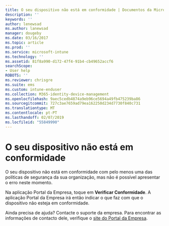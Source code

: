 ```yaml
---
title: O seu dispositivo não está em conformidade | Documentos da Microsoft
description: ''
keywords: ''
author: lenewsad
ms.author: lanewsad
manager: dougeby
ms.date: 03/16/2017
ms.topic: article
ms.prod: ''
ms.service: microsoft-intune
ms.technology: ''
ms.assetid: 81f8a990-d172-47f4-91b4-cb49652accf6
searchScope:
- User help
ROBOTS: ''
ms.reviewer: chrisgre
ms.suite: ems
ms.custom: intune-enduser
ms.collection: M365-identity-device-management
ms.openlocfilehash: 9aec5cedb4874a9eb96ce5694a49fb475239ba86
ms.sourcegitcommit: 727c3ae7659ad79ea162250d234d7730f840c731
ms.translationtype: MT
ms.contentlocale: pt-PT
ms.lasthandoff: 02/07/2019
ms.locfileid: "55849990"
---
```

# <a name="your-device-is-noncompliant"></a>O seu dispositivo não está em conformidade

O seu dispositivo não está em conformidade com pelo menos uma das políticas de segurança da sua organização, mas não é possível apresentar o erro neste momento.  

Na aplicação Portal da Empresa, toque em **Verificar Conformidade**. A aplicação Portal da Empresa irá então indicar o que faz com que o dispositivo não esteja em conformidade.

Ainda precisa de ajuda? Contacte o suporte da empresa. Para encontrar as informações de contacto dele, verifique o [site do Portal da Empresa](https://go.microsoft.com/fwlink/?linkid=2010980).
